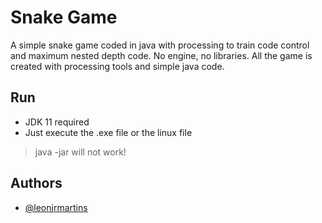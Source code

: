 
# Snake Game

A simple snake game coded in java with processing to train code control and maximum nested depth code. No engine, no libraries. All the game is created with processing tools and simple java code.



## Run

 - JDK 11 required
 - Just execute the .exe file or the linux file

> java -jar will not work!
    
## Authors

- [@leonjrmartins](https://www.github.com/leon-junio)

